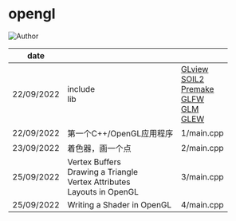 # opengl
![Author](https://img.shields.io/badge/Author-ZengBc-da282a)

| date       |                                                              |                                                              |
| ---------- | ------------------------------------------------------------ | ------------------------------------------------------------ |
| 22/09/2022 | include<br />lib                                             | [GLview](http://realtech-vr.com/home/glview)<br />[SOIL2](https://github.com/SpartanJ/SOIL2)<br />[Premake](https://premake.github.io/download)<br />[GLFW](https://www.glfw.org/download.html)<br />[GLM](https://github.com/g-truc/glm)<br />[GLEW](http://glew.sourceforge.net/) |
| 22/09/2022 | 第一个C++/OpenGL应用程序                                     | 1/main.cpp                                                   |
| 23/09/2022 | 着色器，画一个点                                             | 2/main.cpp                                                   |
| 25/09/2022 | Vertex Buffers<br />Drawing a Triangle<br />Vertex Attributes<br />Layouts in OpenGL | 3/main.cpp                                                   |
| 25/09/2022 | Writing a Shader in OpenGL                                   | 4/main.cpp                                                   |

